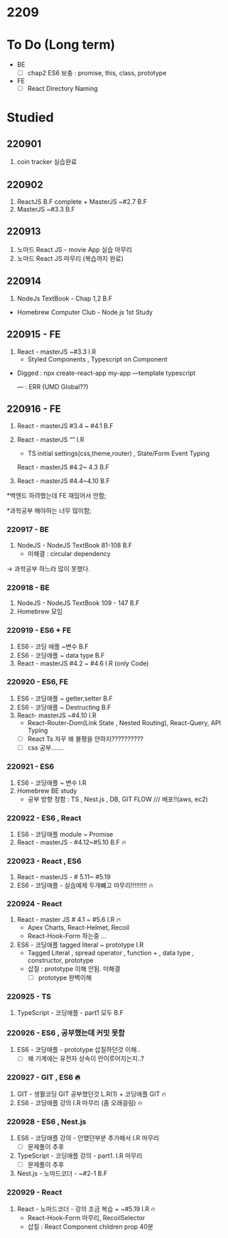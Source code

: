 # 2209

# To Do (Long term)

- BE
    - [ ]  chap2 ES6 보충 : promise, this, class, prototype

- FE
    - [ ]  React Directory Naming

# Studied

## 220901

1. coin tracker 실습완료

## 220902

1. ReactJS B.F complete + MasterJS ~#2.7 B.F
2. MasterJS ~#3.3 B.F

## 220913

1. 노마드 React JS  - movie App 실습 마무리
2. 노마드 React JS  마무리 (복습까지 완료)

## 220914

1. NodeJs TextBook - Chap 1,2 B.F
- Homebrew Computer Club - Node.js 1st Study

## 220915 - FE

1. React - masterJS ~#3.3 I.R
    - Styled Components , Typescript on Component

- Digged : npx create-react-app my-app —template typescript
    
    — : ERR (UMD Global??)
    

## 220916 - FE

1. React - masterJS #3.4 ~ #4.1 B.F
2. React - masterJS “” I.R
    - TS initial settings(css,theme,router) , State/Form Event Typing
    
    React - masterJS #4.2~ 4.3 B.F
    
3. React - masterJS #4.4~4.10 B.F

*백엔드 하려했는데 FE 재밌어서 안함;

*과학공부 해야하는 너무 많이함;

### 220917 - BE

1. NodeJS - NodeJS TextBook 81-108 B.F
    - 미해결 : circular dependency

→ 과학공부 하느라 많이 못했다.

### 220918 - BE

1. NodeJS - NodeJS TextBook 109 - 147 B.F
2. Homebrew 모임

### 220919 - ES6 + FE

1. ES6 - 코딩 애플 ~변수 B.F
2. ES6 - 코딩애플 ~ data type B.F
3. React - masterJS #4.2 ~ #4.6 I.R (only Code)

### 220920 - ES6, FE

1. ES6 - 코딩애플 ~ getter,setter  B.F
2. ES6 - 코딩애플 ~ Destructing B.F
3. React- masterJS ~#4.10 I.R
    - React-Router-Dom(Link State , Nested Routing), React-Query, API Typing
    - [ ]  React Ts 자꾸 왜 불평을 안하지??????????
    - [ ]  css 공부…….

### 220921 - ES6

1. ES6 - 코딩애플 ~ 변수 I.R
2. Homebrew BE study
    - 공부 방향 정함 : TS , Nest.js , DB, GIT FLOW /// 배포!!(aws, ec2)

### 220922 - ES6 , React

1. ES6 - 코딩애플 module ~ Promise
2. React - masterJS - #4.12~#5.10 B.F 🔥

### 220923 - React , ES6

1. React - masterJS - # 5.11~ #5.19
2. ES6 - 코딩애플 - 실습예제 두개뺴고 마무리!!!!!!!!! 🔥

### 220924 - React

1. React - master JS # 4.1 ~ #5.6 I.R 🔥
    - Apex Charts, React-Helmet, Recoil
    - React-Hook-Form 하는중 …
2. ES6 - 코딩애플 tagged literal ~ prototype I.R
    - Tagged Literal , spread operator , function + , data type , constructor, prototype
    - 삽질 : prototype 이해 안됨. 미해결
        - [ ]  prototype 완벽이해
### 220925 - TS

1. TypeScript - 코딩애플 - part1 모두 B.F
### 220926 - ES6 , 공부했는데 커밋 못함

1. ES6 - 코딩애플 - prototype 삽질하던것 이해..
    - [ ] 왜 기계에는 유전자 상속이 안이루어지는지..?

### 220927 - GIT , ES6 🔥

1. GIT - 생활코딩 GIT 공부했던것 L.R(1) + 코딩애플 GIT 🔥
2. ES6 - 코딩애플 강의 I.R 마무리 (좀 오래걸림) 🔥
### 220928 - ES6 , Nest.js
1. ES6 - 코딩애플 강의 - 안했던부분 추가해서 I.R 마무리
    - [ ]  문제풀이 추후
2. TypeScript - 코딩애플 강의 - part1. I.R 마무리
    - [ ]  문제풀이 추후
3. Nest.js - 노마드코더 - ~#2-1 B.F
### 220929 - React
1. React - 노마드코더 - 강의 조금 복습 + ~#5.19 I.R 🔥
    - React-Hook-Form 마무리, RecoilSelector
    - 삽질 : React Component children prop 40분

